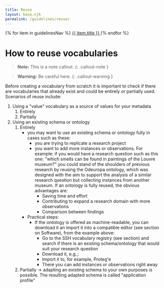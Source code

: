 ```yaml
---
title: Reuse
layout: base.njk
permalink: /guidelines/reuse/
---
```

<nav class="localNav">
  {% for item in guidelinesNav %}
    <a href="{{ item.url }}" class="{% if page.url == item.url %}active{% endif %}">
      {{ item.title }}
    </a>
  {% endfor %}
</nav>

# How to reuse vocabularies

> **Note:** This is a note callout.
{: .callout-note }

> **Warning:** Be careful here.
{: .callout-warning }


Before creating a vocabulary from scratch it is important to check if there are vocabularies that already exist and could be entirely or partially used. Scenarios of reuse include:

1) Using a "value" vocabulary as a source of values for your metadata
    1) Entirely
    2) Partially
2) Using an existing schema or ontology
    1) Entirely
        - you may want to use an existing schema or ontology fully in cases such as these:
            - you are trying to replicate a research project
            - you want to add more instances or observations. For example: if you would have a research question such as this one: "which smells can be found in paintings of the Louvre museum?" you could stand of the shoulders of previous research by reusing the Odeuropa ontology, which was designed with the aim to support the analysis of a similar research question but collecting instances from another museum. If an ontology is fully reused, the obvious advantages are:
                - Saving time and effort
                - Contributing to expand a research domain with more observations
                - Comparison between findings
        - Practical steps:
            - If the ontology is offered as machine-readable, you can download it an import it into a compatible editor (see section on Software), from the example above:
                - Go to the SSH vocabulary registry (see section) and search if there is an existing schema/ontology that would suit your research question
                - Download it, e.g.,:
                - Import it to, for example, Proteg'e
                - There you can add instances or observations right away
    2) Partially -> adapting an existing schema to your own purposes is possible. The resulting adapted schema is called "application profile"